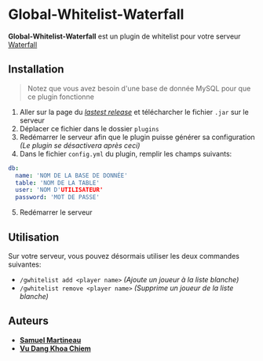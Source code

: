 # Global-Whitelist-Waterfall

**Global-Whitelist-Waterfall** est un plugin de whitelist pour votre serveur [Waterfall](https://papermc.io/)

## Installation

> Notez que vous avez besoin d'une base de donnée MySQL pour que ce plugin fonctionne

1. Aller sur la page du [_lastest release_](https://github.com/Samuel-Martineau/Global-Whitelist-Waterfall/releases/latest/) et télécharcher le fichier `.jar` sur le serveur
2. Déplacer ce fichier dans le dossier `plugins`
3. Redémarrer le serveur afin que le plugin puisse générer sa configuration _(Le plugin se désactivera après ceci)_
4. Dans le fichier `config.yml` du plugin, remplir les champs suivants:

```yml
db:
  name: 'NOM DE LA BASE DE DONNÉE'
  table: 'NOM DE LA TABLE'
  user: 'NOM D'UTILISATEUR'
  password: 'MOT DE PASSE'
```

5. Redémarrer le serveur

## Utilisation

Sur votre serveur, vous pouvez désormais utiliser les deux commandes suivantes:

- `/gwhitelist add <player name>` _(Ajoute un joueur à la liste blanche)_
- `/gwhitelist remove <player name>` _(Supprime un joueur de la liste blanche)_

## Auteurs

- **[Samuel Martineau](https://github.com/Samuel-Martineau/)**
- **[Vu Dang Khoa Chiem](https://github.com/Doudou8)**

